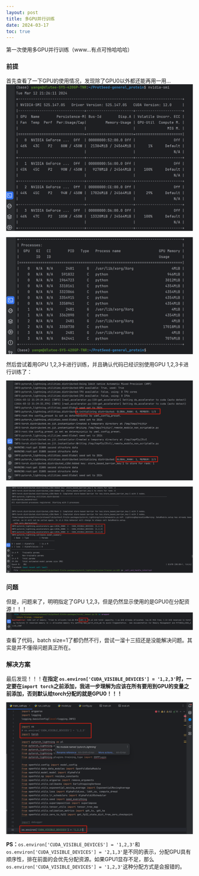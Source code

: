 ```yaml
---
layout: post
title: 多GPU并行训练
date: 2024-03-17
toc: true
---
```


第一次使用多GPU并行训练（www...有点可怜哈哈哈）
### 前提
首先查看了一下GPU的使用情况，发现除了GPU0以外都还能再用一用...
![](https://raw.githubusercontent.com/MingYangi/MingYangi.github.io/master/images/multi-gpus/nvidia-smi.png)

![](https://raw.githubusercontent.com/MingYangi/MingYangi.github.io/master/images/multi-gpus/nvidia-smi2.png)

然后尝试着用GPU 1,2,3卡进行训练，并且确认代码已经识别使用GPU 1,2,3卡进行训练了：

![](https://raw.githubusercontent.com/MingYangi/MingYangi.github.io/master/images/multi-gpus/GPUs.png)

![](https://raw.githubusercontent.com/MingYangi/MingYangi.github.io/master/images/multi-gpus/GPU123.png)

### 问题

但是，问题来了，明明指定了GPU 1,2,3，但是仍然显示使用的是GPU0在分配资源！！！
![](https://raw.githubusercontent.com/MingYangi/MingYangi.github.io/master/images/multi-gpus/problem.png)

查看了代码，batch size=1了都仍然不行，尝试一溜十三招还是没能解决问题。其实是并不懂得问题真正所在。<br>

### 解决方案

最后发现！！！**在指定 `os.environ['CUDA_VISIBLE_DEVICES'] = '1,2,3'`时，一定要在`import torch`之前添加，我进一步理解为应该在所有要用到GPU的变量之前添加，否则默认给torch分配的就是GPU0！！！**

![](https://raw.githubusercontent.com/MingYangi/MingYangi.github.io/master/images/multi-gpus/solution.png)

**PS：**`os.environ['CUDA_VISIBLE_DEVICES'] = '1,2,3'`和`os.environ['CUDA_VISIBLE_DEVICES'] = '2,1,3'`是不同的表示，分配GPU具有顺序性，排在前面的会优先分配资源。如果GPU1显存不足，那么`os.environ['CUDA_VISIBLE_DEVICES'] = '1,2,3'`这种分配方式是会报错的。
